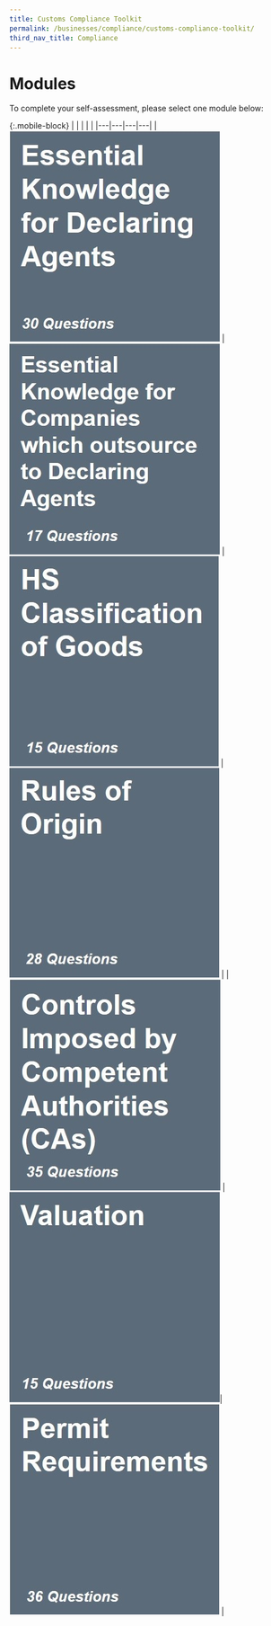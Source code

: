 ```yaml
---
title: Customs Compliance Toolkit
permalink: /businesses/compliance/customs-compliance-toolkit/
third_nav_title: Compliance
---
```


# Modules

To complete your self-assessment, please select one module below:

{:.mobile-block}
|  |   |   |   |
|---|---|---|---|
| [![](/images/compliance-toolkit/c1.jpg)](/files/businesses/compliance-toolkit/Essential-Knowledge-for-Declaring-Agents.xlsx) | [![](/images/compliance-toolkit/c2.jpg)](/files/businesses/compliance-toolkit/Essential-Knowledge-for-Companies-which-outsource-to-DA.xlsx) | [![](/images/compliance-toolkit/c3.jpg)](/files/businesses/compliance-toolkit/HS-Classification-of-Goods.xlsx) | [![](/images/compliance-toolkit/c4.jpg)](/files/businesses/compliance-toolkit/ROO.xlsx)  |
| [![](/images/compliance-toolkit/c6.jpg)](/files/businesses/compliance-toolkit/Controls-Imposed-by-CA.xlsx)  | [![](/images/compliance-toolkit/c5.jpg)](/files/businesses/compliance-toolkit/Valuation.xlsx)|  [![](/images/compliance-toolkit/c7.jpg)](/files/businesses/compliance-toolkit/Permit-Requirements.xlsx) | 	
